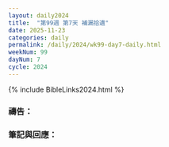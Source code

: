```yaml
---
layout: daily2024
title:  "第99週 第7天 補漏拾遺"
date: 2025-11-23
categories: daily
permalink: /daily/2024/wk99-day7-daily.html
weekNum: 99
dayNum: 7
cycle: 2024
---
```


{% include BibleLinks2024.html %}

### 禱告：

### 筆記與回應：
